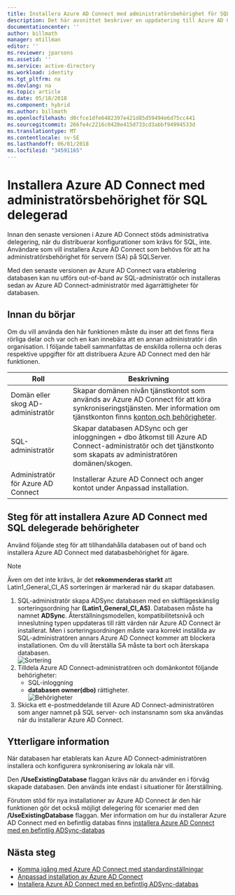 ```yaml
---
title: Installera Azure AD Connect med administratörsbehörighet för SQL delegerad | Microsoft Docs
description: Det här avsnittet beskriver en uppdatering till Azure AD Connect som gör det möjligt för installation med ett konto som har bara SQL dbo-behörigheter.
documentationcenter: ''
author: billmath
manager: mtillman
editor: ''
ms.reviewer: jparsons
ms.assetid: ''
ms.service: active-directory
ms.workload: identity
ms.tgt_pltfrm: na
ms.devlang: na
ms.topic: article
ms.date: 05/18/2018
ms.component: hybrid
ms.author: billmath
ms.openlocfilehash: d0cfce1dfe6482397e421d85d59494e6d75cc441
ms.sourcegitcommit: 266fe4c2216c0420e415d733cd3abbf94994533d
ms.translationtype: MT
ms.contentlocale: sv-SE
ms.lasthandoff: 06/01/2018
ms.locfileid: "34591165"
---
```

# <a name="install-azure-ad-connect-using-sql-delegated-administrator-permissions"></a>Installera Azure AD Connect med administratörsbehörighet för SQL delegerad
Innan den senaste versionen i Azure AD Connect stöds administrativa delegering, när du distribuerar konfigurationer som krävs för SQL, inte.  Användare som vill installera Azure AD Connect som behövs för att ha administratörsbehörighet för servern (SA) på SQLServer.

Med den senaste versionen av Azure AD Connect vara etablering databasen kan nu utförs out-of-band av SQL-administratör och installeras sedan av Azure AD Connect-administratör med ägarrättigheter för databasen.

## <a name="before-you-begin"></a>Innan du börjar
Om du vill använda den här funktionen måste du inser att det finns flera rörliga delar och var och en kan innebära att en annan administratör i din organisation.  I följande tabell sammanfattas de enskilda rollerna och deras respektive uppgifter för att distribuera Azure AD Connect med den här funktionen.

|Roll|Beskrivning|
|-----|-----|
|Domän eller skog AD-administratör|Skapar domänen nivån tjänstkontot som används av Azure AD Connect för att köra synkroniseringstjänsten.  Mer information om tjänstkonton finns [konton och behörigheter](active-directory-aadconnect-accounts-permissions.md).
|SQL-administratör|Skapar databasen ADSync och ger inloggningen + dbo åtkomst till Azure AD Connect-administratör och det tjänstkonto som skapats av administratören domänen/skogen.|
Administratör för Azure AD Connect|Installerar Azure AD Connect och anger kontot under Anpassad installation.

## <a name="steps-for-installing-azure-ad-connect-using-sql-delegated-permissions"></a>Steg för att installera Azure AD Connect med SQL delegerade behörigheter
Använd följande steg för att tillhandahålla databasen out of band och installera Azure AD Connect med databasbehörighet för ägare.

>[!NOTE]
>Även om det inte krävs, är det **rekommenderas starkt** att Latin1_General_CI_AS sorteringen är markerad när du skapar databasen.


1.  SQL-administratör skapa ADSync databasen med en skiftlägeskänslig sorteringsordning har **(Latin1_General_CI_AS)**.  Databasen måste ha namnet **ADSync**.  Återställningsmodellen, kompatibilitetsnivå och inneslutning typen uppdateras till rätt värden när Azure AD Connect är installerat.  Men i sorteringsordningen måste vara korrekt inställda av SQL-administratören annars Azure AD Connect kommer att blockera installationen.  Om du vill återställa SA måste ta bort och återskapa databasen.</br>
![Sortering](media/active-directory-aadconnect-sql-delegation/sql4.png)
2.  Tilldela Azure AD Connect-administratören och domänkontot följande behörigheter:
    - SQL-inloggning 
    - **databasen owner(dbo)** rättigheter.  </br>
![Behörigheter](media/active-directory-aadconnect-sql-delegation/sql3.png)
3.  Skicka ett e-postmeddelande till Azure AD Connect-administratören som anger namnet på SQL server- och instansnamn som ska användas när du installerar Azure AD Connect.

## <a name="additional-information"></a>Ytterligare information
När databasen har etablerats kan Azure AD Connect-administratören installera och konfigurera synkronisering av lokala när vill.  

Den **/UseExistingDatabase** flaggan krävs när du använder en i förväg skapade databasen.  Den används inte endast i situationer för återställning.

Förutom stöd för nya installationer av Azure AD Connect är den här funktionen gör det också möjligt delegering för scenarier med den **/UseExistingDatabase** flaggan.  Mer information om hur du installerar Azure AD Connect med en befintlig databas finns [installera Azure AD Connect med en befintlig ADSync-databas](active-directory-aadconnect-existing-database.md)


## <a name="next-steps"></a>Nästa steg
- [Komma igång med Azure AD Connect med standardinställningar](active-directory-aadconnect-get-started-express.md)
- [Anpassad installation av Azure AD Connect](active-directory-aadconnect-get-started-custom.md)
- [Installera Azure AD Connect med en befintlig ADSync-databas](active-directory-aadconnect-existing-database.md)  
